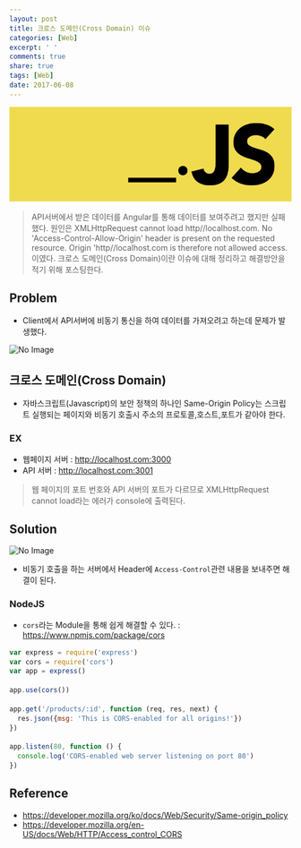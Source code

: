 ```yaml
---
layout: post
title: 크로스 도메인(Cross Domain) 이슈
categories: [Web]
excerpt: ' '
comments: true
share: true
tags: [Web]
date: 2017-06-08
---
```


![No Image](/assets/logo/javascript.png)

> API서버에서 받은 데이터를 Angular를 통해 데이터를 보여주려고 했지만 실패했다. 원인은 XMLHttpRequest cannot load http//localhost.com. No 'Access-Control-Allow-Origin' header is present on the requested resource. Origin 'http//localhost.com is therefore not allowed access. 이였다. 크로스 도메인(Cross Domain)이란 이슈에 대해 정리하고 해결방안을 적기 위해 포스팅한다.

## Problem

- Client에서 API서버에 비동기 통신을 하여 데이터를 가져오려고 하는데 문제가 발생했다.

![No Image](/assets/posts/20170608/1.PNG)


## 크로스 도메인(Cross Domain)
- 자바스크립트(Javascript)의 보안 정책의 하나인 Same-Origin Policy는 스크립트 실행되는 페이지와 비동기 호출시 주소의 프로토콜,호스트,포트가 같아야 한다.

### EX
- 웹페이지 서버 : http://localhost.com:3000
- API 서버 : http://localhost.com:3001

> 웹 페이지의 포트 번호와 API 서버의 포트가 다르므로 XMLHttpRequest cannot load라는 에러가 console에 출력된다.

## Solution
![No Image](/assets/posts/20170608/2.PNG)

- 비동기 호출을 하는 서버에서 Header에 `Access-Control`관련 내용을 보내주면 해결이 된다.

### NodeJS
- `cors`라는 Module을 통해 쉽게 해결할 수 있다. : <https://www.npmjs.com/package/cors>

``` javascript
var express = require('express')
var cors = require('cors')
var app = express()

app.use(cors())

app.get('/products/:id', function (req, res, next) {
  res.json({msg: 'This is CORS-enabled for all origins!'})
})

app.listen(80, function () {
  console.log('CORS-enabled web server listening on port 80')
})
```

## Reference
- <https://developer.mozilla.org/ko/docs/Web/Security/Same-origin_policy>
- <https://developer.mozilla.org/en-US/docs/Web/HTTP/Access_control_CORS>
